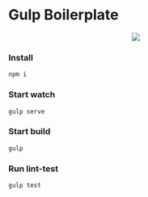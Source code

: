 # Gulp Boilerplate

<p align="center">
  <img src ="https://vhumeniuk.com/img/5YIRXQQTLnE.jpg" />
</p>

### Install
```npm i```

### Start watch
```gulp serve```

### Start build
``` gulp ```

### Run lint-test
``` gulp test ```
